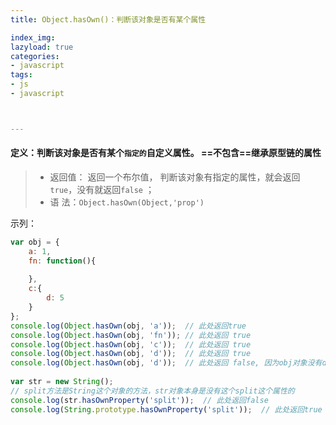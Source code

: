 ```yaml
---
title: Object.hasOwn()：判断该对象是否有某个属性

index_img: 
lazyload: true
categories:
- javascript
tags:
- js
- javascript



---
```












#### 定义：判断该对象是否有某个`指定的`自定义属性。 ==不包含==继承原型链的属性


>  - 返回值： 返回一个布尔值， 判断该对象有指定的属性，就会返回`true`，没有就返回`false` ；
>  - 语 法：`Object.hasOwn(Object,'prop') `

 
 示列：
```javascript
var obj = {
    a: 1,
    fn: function(){
 
    },
    c:{
        d: 5
    }
};
console.log(Object.hasOwn(obj, 'a'));  // 此处返回true
console.log(Object.hasOwn(obj, 'fn')); // 此处返回 true
console.log(Object.hasOwn(obj, 'c'));  // 此处返回 true
console.log(Object.hasOwn(obj, 'd'));  // 此处返回 true
console.log(Object.hasOwn(obj, 'd'));  // 此处返回 false, 因为obj对象没有d属性
 
var str = new String();
// split方法是String这个对象的方法，str对象本身是没有这个split这个属性的
console.log(str.hasOwnProperty('split'));  // 此处返回false
console.log(String.prototype.hasOwnProperty('split'));  // 此处返回true
```


